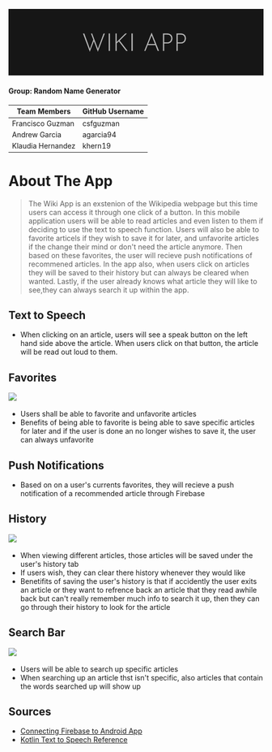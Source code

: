 ![](img/logo.png)

#### Group: Random Name Generator

| Team Members | GitHub Username |
| ------ | ------ |
| Francisco Guzman | csfguzman |
| Andrew Garcia | agarcia94 |
| Klaudia Hernandez | khern19 |


# About The App

> The Wiki App is an exstenion of the Wikipedia webpage but this time users
> can access it through one click of a button. In this mobile application 
> users will be able to read articles and even listen to them if deciding 
> to use the text to speech function. Users will also be able to favorite 
> articels if they wish to save it for later, and unfavorite articles if the 
> change their mind or don't need the article anymore. Then based on these favorites, 
> the user will recieve push notifications of recommened articles. In the app
> also, when users click on articles they will be saved to their history but 
> can always be cleared when wanted. Lastly, if the user already knows what 
> article they will like to see,they can always search it up within the app.


## Text to Speech
- When clicking on an article, users will see a speak button on the left hand side above the article. When users click on that button, the article will be read out loud to them.


## Favorites

![](img/favorites.gif) 

* Users shall be able to favorite and unfavorite articles
* Benefits of being able to favorite is being able to save specific articles for later and if the user is done an no longer wishes to save it, the user can always unfavorite 

## Push Notifications
* Based on on a user's currents favorites, they will recieve a push notification of a recommended article through Firebase

## History

![](img/history.gif) 
* When viewing different articles, those articles will be saved under the user's history tab
* If users wish, they can clear there history whenever they would like
* Benetifits of saving the user's history is that if accidently the user exits an article or they want to refrence back an article that they read awhile back but can't really remember much info to search it up, then they can go through their history to look for the article

## Search Bar

![](img/searchbar.gif)
- Users will be able to search up specific articles
- When searching up an article thst isn't specific, also articles that contain the words searched up will show up 

## Sources
- [Connecting Firebase to Android App](https://firebase.google.com/docs/android/setup?authuser=0#console)
- [Kotlin Text to Speech Reference](https://www.tutorialkart.com/kotlin-android/android-text-to-speech-kotlin-example/)
